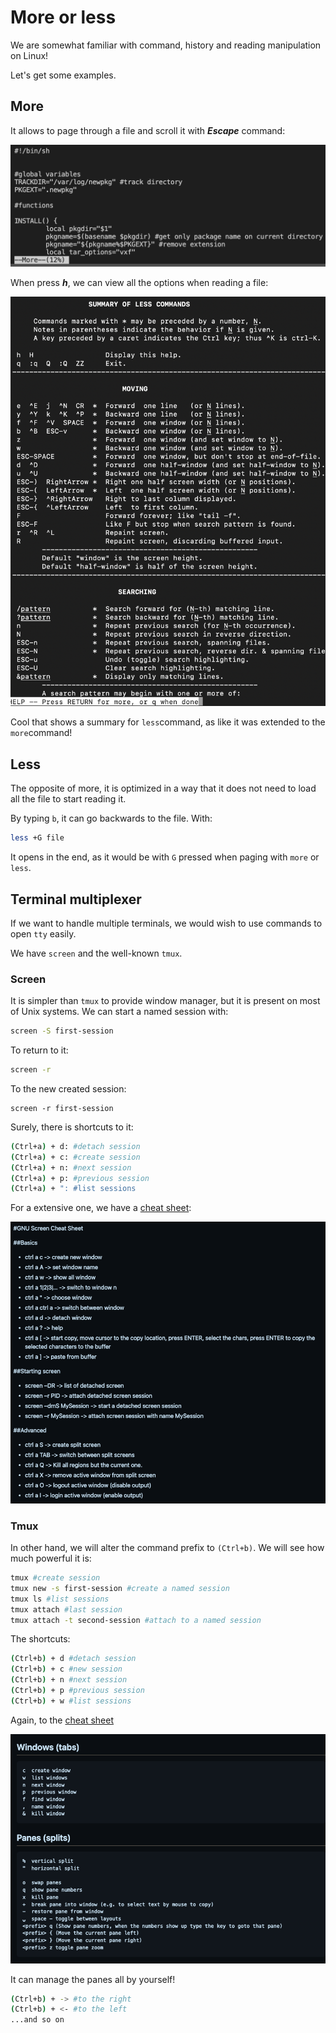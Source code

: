 # More or less

We are somewhat familiar with command, history and reading manipulation on Linux!

Let's get some examples.

## More

It allows to page through a file and scroll it with ***Escape*** command:

![more](images/more.png)

When press ***h***, we can view all the options when reading a file:

![help](images/help.png)

Cool that shows a summary for ```less```command, as like it was extended to the ```more```command!

## Less

The opposite of more, it is optimized in a way that it does not need to load all the file to start reading it.

By typing ```b```, it can go backwards to the file.
With:
```bash
less +G file
```
It opens in the end, as it would be with ```G``` pressed when paging with ```more``` or ```less```.



## Terminal multiplexer

If we want to handle multiple terminals, we would wish to use commands to open ```tty``` easily.

We have ```screen``` and the well-known ```tmux```.

### Screen

It is simpler than ```tmux``` to provide window manager, but it is present on most of Unix systems.
We can start a named session with:
```bash
screen -S first-session
```

To return to it:
```bash
screen -r
```

To the new created session:
```screen
screen -r first-session
```

Surely, there is shortcuts to it:
```bash
(Ctrl+a) + d: #detach session
(Ctrl+a) + c: #create session
(Ctrl+a) + n: #next session
(Ctrl+a) + p: #previous session
(Ctrl+a) + ": #list sessions
```

For a extensive one, we have a [cheat sheet](https://gist.github.com/fredrick/1216878):

![screen](images/screen.png)


### Tmux

In other hand, we will alter the command prefix to ```(Ctrl+b)```. We will see how much powerful it is:
```bash
tmux #create session
tmux new -s first-session #create a named session
tmux ls #list sessions
tmux attach #last session
tmux attach -t second-session #attach to a named session
```

The shortcuts:
```bash
(Ctrl+b) + d #detach session
(Ctrl+b) + c #new session
(Ctrl+b) + n #next session
(Ctrl+b) + p #previous session
(Ctrl+b) + w #list sessions
```

Again, to the [cheat sheet](https://gist.github.com/MohamedAlaa/2961058)

![tmux](images/tmux.png)

It can manage the panes all by yourself!

```bash
(Ctrl+b) + -> #to the right
(Ctrl+b) + <- #to the left
...and so on
```